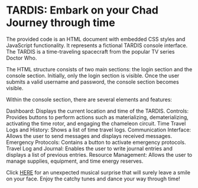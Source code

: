 # TARDIS: Embark on your Chad Journey through time

The provided code is an HTML document with embedded CSS styles and JavaScript functionality. It represents a fictional TARDIS console interface. The TARDIS is a time-traveling spacecraft from the popular TV series Doctor Who.

The HTML structure consists of two main sections: the login section and the console section. Initially, only the login section is visible. Once the user submits a valid username and password, the console section becomes visible.

Within the console section, there are several elements and features:

Dashboard: Displays the current location and time of the TARDIS.
Controls: Provides buttons to perform actions such as materializing, dematerializing, activating the time rotor, and engaging the chameleon circuit.
Time Travel Logs and History: Shows a list of time travel logs.
Communication Interface: Allows the user to send messages and displays received messages.
Emergency Protocols: Contains a button to activate emergency protocols.
Travel Log and Journal: Enables the user to write journal entries and displays a list of previous entries.
Resource Management: Allows the user to manage supplies, equipment, and time energy reserves.

Click <a href="doc:introduction" target="_blank">HERE</a> for an unexpected musical surprise that will surely leave a smile on your face. Enjoy the catchy tunes and dance your way through time! 